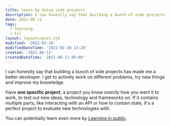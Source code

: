 ```yaml
---
title: learn by doing side projects
description: I can honestly say that building a bunch of side projects has made me a better developer
date: 2021-06-11
tags: 
  - learning
  - til
layout: layouts/post.njk
modified: '2022-01-28'
modifiedDateTime: '2022-01-28 13:28'
created: '2021-06-11'
createdDateTime: '2021-06-11 09:00'
---
```


I can honestly say that building a bunch of side projects has made me a better developer. I get to actively work on different problems, try new things and improve my knowledge.

Have **one specific project**, a project you know _exactly_ how you want it to work, to test out new ideas, technology and frameworks on. If it contains multiple parts, like interacting with an API or how to contain state, it's a perfect project to evaluate new technologies with.

You can potentially learn even more by [Learning in public](/posts/learning-in-public).